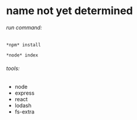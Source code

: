# name not yet determined

###### run command:
```
*npm* install

*node* index
```

###### tools:
- node
- express
- react
- lodash
- fs-extra

